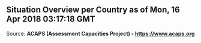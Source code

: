 ## Situation Overview per Country as of Mon, 16 Apr 2018 03:17:18 GMT

Source: **ACAPS (Assessment Capacities Project) - https://www.acaps.org**